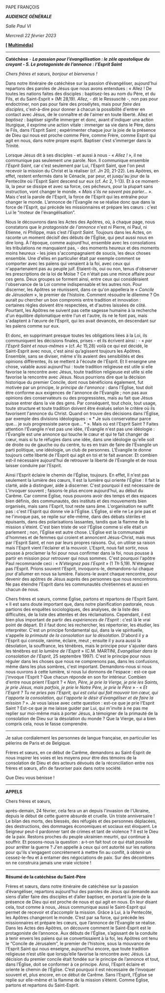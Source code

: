 PAPE FRANÇOIS

***AUDIENCE GÉNÉRALE***

*Salle Paul VI*

*Mercredi 22 février 2023*

**[ [Multimédia](https://www.vatican.va/content/francesco/fr/events/event.dir.html/content/vaticanevents/fr/2023/2/22/udienza-generale.html)]**

_______________________________________

**Catéchèse** - ***La passion pour l’évangélisation : le zèle apostolique du croyant - 5. Le protagoniste de l’annonce : l’Esprit Saint***

*Chers frères et sœurs, bonjour et bienvenus !*

Dans notre itinéraire de catéchèse sur la passion d’évangéliser, aujourd'hui repartons des paroles de Jésus que nous avons entendues : « Allez ! De toutes les nations faites des disciples : baptisez-les au nom du Père, et du Fils, et du Saint-Esprit » (Mt 28,19). *Allez*, - dit le Ressuscité -, non pas pour endoctriner, non pas pour faire des prosélytes, mais pour *faire des disciples*, c'est-à-dire pour donner à chacun la possibilité d'entrer en contact avec Jésus, de le connaître et de l'aimer en toute liberté. Allez et *baptisez* : baptiser signifie immerger et donc, avant d'indiquer une action liturgique, il exprime une action vitale : immerger sa vie dans le Père, dans le Fils, dans l'Esprit Saint ; expérimenter chaque jour la joie de la présence de Dieu qui nous est proche comme Père, comme Frère, comme Esprit qui agit en nous, dans notre propre esprit. Baptiser c’est s’immerger dans la Trinité.

Lorsque Jésus dit à ses disciples - et aussi à nous - « *Allez !* », il ne communique pas seulement une parole. Non. Il communique ensemble *l'Esprit Saint*, car c'est seulement par Lui, l'Esprit Saint, que l'on peut recevoir la mission du Christ et la réaliser (cf. *Jn* 20, 21-22). Les Apôtres, en effet, restent enfermés dans le Cénacle, par peur, et jusqu'au jour de la Pentecôte où l'Esprit Saint descend sur eux (cf. *Ac* 2, 1-13). Et à ce moment-là, la peur se dissipe et avec sa force, ces pêcheurs, pour la plupart sans instruction, vont changer le monde. « *Mais s'ils ne savent pas parler...* ». Mais c'est la parole de l'Esprit, la force de l'Esprit qui les entraîne pour changer le monde. L’annonce de l'Évangile ne se réalise donc que dans la force de l'Esprit, qui précède les missionnaires et prépare les cœurs : c'est Lui le “moteur de l'évangélisation”.

Nous le découvrons dans les Actes des Apôtres, où, à chaque page, nous constatons que *le protagoniste de l'annonce* n'est ni Pierre, ni Paul, ni Etienne, ni Philippe, mais c’est *l'Esprit Saint*. Toujours dans les Actes, on raconte un moment décisif des débuts de l'Église, qui peut aussi nous en dire long. À l'époque, comme aujourd'hui, ensemble avec les consolations les tribulations ne manquaient pas, - des moments heureux et des moments moins heureux - les joies s'accompagnaient de soucis, les deux choses ensemble. Une d'elles en particulier était par exemple comment se comporter avec les païens qui venaient à la foi, avec ceux qui n'appartenaient pas au peuple juif. Etaient-ils, oui ou non, tenus d'observer les prescriptions de la loi de Moïse ? Ce n'était pas une mince affaire pour ces gens. Deux groupes se forment ainsi, entre ceux qui considéraient l'observance de la Loi comme indispensable et les autres non. Pour discerner, les Apôtres se réunissent, dans ce qu'on appellera le « *Concile de Jérusalem* », le premier de l'histoire. Comment résoudre le dilemme ? On aurait pu chercher un bon compromis entre tradition et innovation : certaines règles doivent être respectées, et d'autres laissées de côté. Pourtant, les Apôtres ne suivent pas cette sagesse humaine à la recherche d'un équilibre diplomatique entre l'un et l'autre, ils ne le font pas, mais s'adaptent à l'œuvre de l'Esprit, qui les avait devancés, en descendant sur les païens comme sur eux.

Et donc, en supprimant presque toutes les obligations liées à la Loi, ils communiquent les décisions finales, prises – et ils écrivent ainsi : - « *par l'Esprit Saint et nous-mêmes* » (cf. *Ac* 15,28) voilà ce qui est décidé, le Saint-Esprit avec nous, c'est ainsi qu’agissent toujours les Apôtres. Ensemble, sans se diviser, même s'ils avaient des sensibilités et des opinions différentes, ils se mettent à l'écoute de l'Esprit. Et Il enseigne une chose, valable aussi aujourd'hui : toute tradition religieuse est utile si elle favorise la rencontre avec Jésus, toute tradition religieuse est utile si elle favorise la rencontre avec Jésus. Nous pourrions dire que la décision historique du premier Concile, dont nous bénéficions également, fut motivée par un principe, *le principe de l'annonce* : dans l'Église, tout doit être conforme aux exigences de l'annonce de l'Évangile ; non pas aux opinions des conservateurs ou des progressistes, mais au fait que Jésus puisse entrer dans la vie des gens. Par conséquent, tout choix, tout usage, toute structure et toute tradition doivent être évalués selon le critère où ils favorisent l'annonce du Christ. Quand on trouve des décisions dans l'Église, par exemple des divisions idéologiques : « * Je suis conservateur parce que... je suis progressiste parce que... * ». Mais où est l'Esprit Saint ? Faites attention l'Évangile n'est pas une idée, l'Évangile n'est pas une idéologie : l'Évangile est une annonce qui touche le cœur et qui te fait changer de cœur, mais si tu te réfugies dans une idée, dans une idéologie qu'elle soit de droite ou de gauche ou du centre, tu es en train de faire de l'Évangile un parti politique, une idéologie, un club de personnes. L'Évangile te donne toujours cette liberté de l'Esprit qui agit en toi et te fait avancer. Et combien est-il nécessaire aujourd'hui de retrouver la liberté de l'Évangile et de nous laisser conduire par l'Esprit.

Ainsi l'Esprit éclaire le chemin de l'Église, toujours. En effet, Il n'est pas seulement la lumière des cœurs, Il est la lumière qui oriente l'Église : Il fait la clarté, aide à distinguer, aide à discerner. C'est pourquoi il est nécessaire de L'invoquer souvent ; faisons-le plus encore aujourd'hui, au début du Carême. Car comme Église, nous pouvons avoir des temps et des espaces bien définis, des communautés, des instituts et des mouvements bien organisés, mais sans l'Esprit, tout reste sans âme. L'organisation ne suffit pas : c'est l'Esprit qui donne vie à l'Église. L'Église, si elle ne Le prie pas et ne l'invoque pas, se replie sur elle-même, dans des débats stériles et épuisants, dans des polarisations lassantes, tandis que la flamme de la mission s'éteint. C'est bien triste de voir l'Église comme si elle était un parlement ; non, l'Église est autre chose. L'Eglise est la communauté d'hommes et de femmes qui croient et annoncent Jésus-Christ, mais mus par l'Esprit Saint, et non par leurs propres raisons. Oui, on utilise sa raison mais l'Esprit vient l'éclairer et la mouvoir. L'Esprit, nous fait sortir, nous pousse à proclamer la foi pour nous confirmer dans la foi, nous pousse à partir en mission pour retrouver qui nous sommes. C'est pourquoi l'apôtre Paul recommande ceci : « *N'éteignez pas l'Esprit* » (1 *Th* 5,19). N'éteignez pas l'Esprit. Prions souvent l'Esprit, invoquons-le, demandons-lui chaque jour d'allumer en nous sa lumière. Faisons-le avant chaque rencontre, pour devenir des apôtres de Jésus auprès des personnes que nous rencontrons. Ne pas éteindre l'Esprit dans les communautés chrétiennes et aussi en chacun de nous.

Chers frères et sœurs, comme Église, partons et repartons de l'Esprit Saint. « Il est sans doute important que, dans notre planification pastorale, nous partions des enquêtes sociologiques, des analyses, de la liste des difficultés, de la liste des attentes et des réclamations. Cependant, il est bien plus important de partir des *expériences de l'Esprit* : c'est là le vrai point de départ. Et il faut donc les rechercher, les répertorier, les étudier, les interpréter. C'est un principe fondamental qui, dans la vie spirituelle, s'appelle *la primauté de la consolation sur la désolation*. D'abord il y a l'Esprit qui console, ranime, éclaire, meut ; ensuite il y aura aussi la désolation, la souffrance, les ténèbres, mais le principe pour s'ajuster dans les ténèbres est *la lumière de l'Esprit* » (C.M. MARTINI, *Evangéliser dans la consolation de l'Esprit*, 25 septembre 1997). C'est le principe pour nous réguler dans les choses que nous ne comprenons pas, dans les confusions, même dans les plus sombres, c'est important. Demandons-nous si nous nous ouvrons à cette lumière, si nous lui donnons de l'espace : est-ce que j'invoque l'Esprit ? Que chacun réponde en son for intérieur. Combien d'entre nous prient l'Esprit ? « *Non, Père, je prie la Vierge, je prie les Saints, je prie Jésus, mais parfois, je prie le Notre Père, je prie le Père* » - « *Et l'Esprit ? Tu ne pries pas l'Esprit, qui est celui qui fait mouvoir ton cœur, qui t'apporte la consolation, qui t'apporte le désir d'évangéliser et de faire la mission ?* ». Je vous laisse avec cette question : est-ce que je prie l'Esprit Saint ? Est-ce que je me laisse guider par Lui, qui m'invite à ne pas me replier sur moi-même mais à porter Jésus, à témoigner de la primauté de la consolation de Dieu sur la désolation du monde ? Que la Vierge, qui a bien compris cela, nous le fasse comprendre.

* * *

Je salue cordialement les personnes de langue française, en particulier les pèlerins de Paris et de Belgique.

Frères et sœurs, en ce début de Carême, demandons au Saint-Esprit de nous inspirer les voies et les moyens pour être des témoins de la consolation de Dieu et des acteurs dévoués de la réconciliation entre nos frères et sœurs, afin de favoriser paix dans notre société.

Que Dieu vous bénisse !

* * *

**APPELS**

Chers frères et sœurs,

après-demain, 24 février, cela fera un an depuis l'invasion de l'Ukraine, depuis le début de cette guerre absurde et cruelle. Un triste anniversaire ! Le bilan des morts, des blessés, des réfugiés et des personnes déplacées, des destructions, des dommages économiques et sociaux est éloquent. Le Seigneur peut-il pardonner tant de crimes et tant de violence ? Il est le Dieu de la paix. Restons proches du peuple ukrainien meurtri, qui continue à souffrir. Et posons-nous la question : a-t-on fait tout ce qui était possible pour arrêter la guerre ? J'en appelle à ceux qui ont autorité sur les nations pour qu'ils s'engagent concrètement à mettre fin au conflit, à obtenir un cessez-le-feu et à entamer des négociations de paix. Sur des décombres on ne construira jamais une vraie victoire !

* * *

**Résumé de la catéchèse du Saint-Père**

Frères et sœurs, dans notre itinéraire de catéchèse sur la passion d’évangéliser, repartons aujourd’hui des paroles de Jésus qui demande aux siens d’aller faire des disciples et d’aller baptiser, en portant la joie de la présence de Dieu qui est proche de nous et qui agit en nous. En leur disant cela, tout comme à nous, Jésus communique aussi le Saint-Esprit qui permet de recevoir et d’accomplir la mission. Grâce à Lui, à la Pentecôte, les Apôtres changeront le monde. C’est par sa force, qui précède les missionnaires et prépare les cœurs, que l’annonce de l’Évangile se réalise. Dans les Actes des Apôtres, on découvre comment le Saint-Esprit est le protagoniste de l’annonce. Aux débuts de l’Église, s’agissant de la conduite à tenir envers les païens qui se convertissaient à la foi, les Apôtres ont tenu le “Concile de Jérusalem”, le premier de l’histoire, sous la mouvance de l’Esprit Saint qui nous enseigne, aujourd’hui encore, que toute tradition religieuse n’est utile que lorsqu’elle favorise la rencontre avec Jésus. La décision du premier concile était fondée sur le principe de l’annonce et tout, dans l’Église, doit se conformer à ce principe. Ainsi, l’Esprit éclaire et oriente le chemin de l’Église. C’est pourquoi il est nécessaire de l’invoquer souvent et, plus encore, en ce début de Carême. Sans l’Esprit, l’Église se replie sur elle-même et la flamme de la mission s’éteint. Comme Église, partons et repartons du Saint-Esprit.